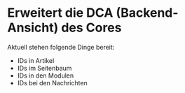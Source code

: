 # Erweitert die DCA (Backend-Ansicht) des Cores
Aktuell stehen folgende Dinge bereit:

  - IDs in Artikel
  - IDs im Seitenbaum
  - IDs in den Modulen
  - IDs bei den Nachrichten

